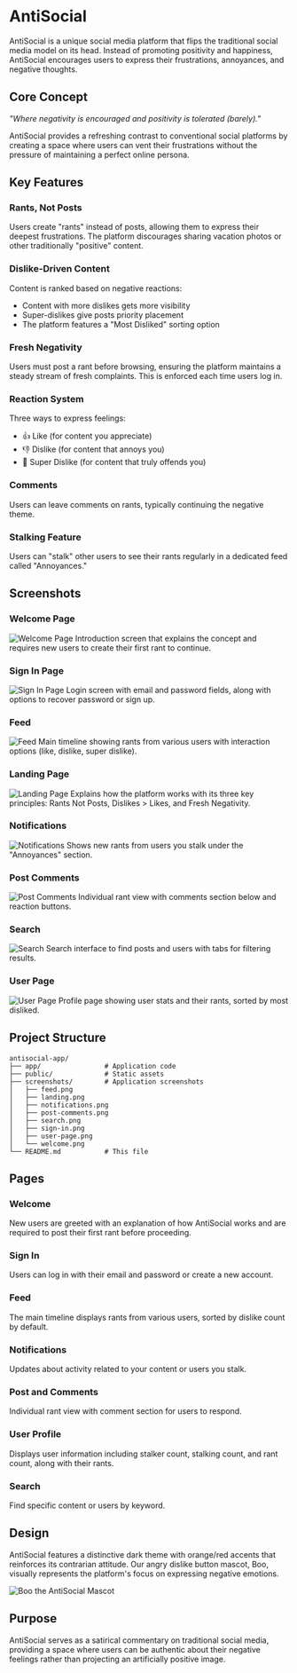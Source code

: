 # AntiSocial

AntiSocial is a unique social media platform that flips the traditional social media model on its head. Instead of promoting positivity and happiness, AntiSocial encourages users to express their frustrations, annoyances, and negative thoughts.

## Core Concept

*"Where negativity is encouraged and positivity is tolerated (barely)."*

AntiSocial provides a refreshing contrast to conventional social platforms by creating a space where users can vent their frustrations without the pressure of maintaining a perfect online persona.

## Key Features

### Rants, Not Posts
Users create "rants" instead of posts, allowing them to express their deepest frustrations. The platform discourages sharing vacation photos or other traditionally "positive" content.

### Dislike-Driven Content
Content is ranked based on negative reactions:
- Content with more dislikes gets more visibility
- Super-dislikes give posts priority placement
- The platform features a "Most Disliked" sorting option

### Fresh Negativity
Users must post a rant before browsing, ensuring the platform maintains a steady stream of fresh complaints. This is enforced each time users log in.

### Reaction System
Three ways to express feelings:
- 👍 Like (for content you appreciate)
- 👎 Dislike (for content that annoys you)
- 🖕 Super Dislike (for content that truly offends you)

### Comments
Users can leave comments on rants, typically continuing the negative theme.

### Stalking Feature
Users can "stalk" other users to see their rants regularly in a dedicated feed called "Annoyances."

## Screenshots

### Welcome Page
![Welcome Page](screenshots/welcome.png)
Introduction screen that explains the concept and requires new users to create their first rant to continue.

### Sign In Page
![Sign In Page](screenshots/sign-in.png)
Login screen with email and password fields, along with options to recover password or sign up.

### Feed
![Feed](screenshots/feed.png)
Main timeline showing rants from various users with interaction options (like, dislike, super dislike).

### Landing Page
![Landing Page](screenshots/landing.png)
Explains how the platform works with its three key principles: Rants Not Posts, Dislikes > Likes, and Fresh Negativity.

### Notifications
![Notifications](screenshots/notifications.png)
Shows new rants from users you stalk under the "Annoyances" section.

### Post Comments
![Post Comments](screenshots/post-comments.png)
Individual rant view with comments section below and reaction buttons.

### Search
![Search](screenshots/search.png)
Search interface to find posts and users with tabs for filtering results.

### User Page
![User Page](screenshots/user-page.png)
Profile page showing user stats and their rants, sorted by most disliked.

## Project Structure

```
antisocial-app/
├── app/                # Application code
├── public/             # Static assets
├── screenshots/        # Application screenshots
│   ├── feed.png
│   ├── landing.png
│   ├── notifications.png
│   ├── post-comments.png
│   ├── search.png
│   ├── sign-in.png
│   ├── user-page.png
│   └── welcome.png
└── README.md           # This file
```

## Pages

### Welcome
New users are greeted with an explanation of how AntiSocial works and are required to post their first rant before proceeding.

### Sign In
Users can log in with their email and password or create a new account.

### Feed
The main timeline displays rants from various users, sorted by dislike count by default.

### Notifications
Updates about activity related to your content or users you stalk.

### Post and Comments
Individual rant view with comment section for users to respond.

### User Profile
Displays user information including stalker count, stalking count, and rant count, along with their rants.

### Search
Find specific content or users by keyword.

## Design

AntiSocial features a distinctive dark theme with orange/red accents that reinforces its contrarian attitude. Our angry dislike button mascot, Boo, visually represents the platform's focus on expressing negative emotions.

![Boo the AntiSocial Mascot](screenshots/boo.png)

## Purpose

AntiSocial serves as a satirical commentary on traditional social media, providing a space where users can be authentic about their negative feelings rather than projecting an artificially positive image. 